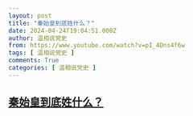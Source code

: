 ```yaml
---
layout: post
title: "秦始皇到底姓什么？"
date: 2024-04-24T19:04:51.000Z
author: 温相说党史
from: https://www.youtube.com/watch?v=pI_4Dns4f6w
tags: [ 温相说党史 ]
comments: True
categories: [ 温相说党史 ]
---
```

<!--1713985491000-->
[秦始皇到底姓什么？](https://www.youtube.com/watch?v=pI_4Dns4f6w)
------

<div>

</div>
